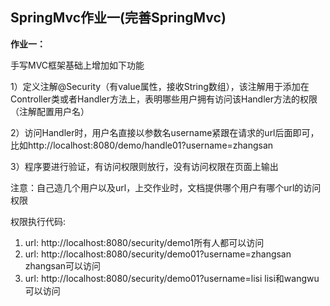 ##  SpringMvc作业一(完善SpringMvc)

**作业一：**

手写MVC框架基础上增加如下功能

1）定义注解@Security（有value属性，接收String数组），该注解用于添加在Controller类或者Handler方法上，表明哪些用户拥有访问该Handler方法的权限（注解配置用户名）

2）访问Handler时，用户名直接以参数名username紧跟在请求的url后面即可，比如http://localhost:8080/demo/handle01?username=zhangsan

3）程序要进行验证，有访问权限则放行，没有访问权限在页面上输出

注意：自己造几个用户以及url，上交作业时，文档提供哪个用户有哪个url的访问权限



权限执行代码:

1. url: http://localhost:8080/security/demo1所有人都可以访问
2. url: http://localhost:8080/security/demo01?username=zhangsan zhangsan可以访问
3. url: http://localhost:8080/security/demo01?username=lisi  lisi和wangwu可以访问

